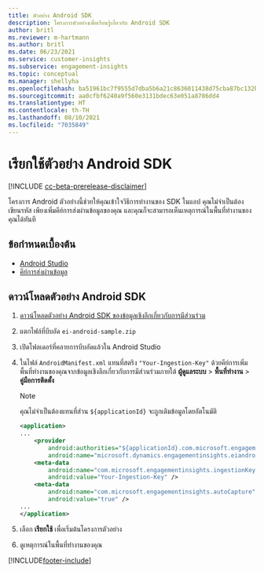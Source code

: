 ```yaml
---
title: ตัวอย่าง Android SDK
description: โครงการตัวอย่างเพื่อเรียนรู้เกี่ยวกับ Android SDK
author: britl
ms.reviewer: m-hartmann
ms.author: britl
ms.date: 06/23/2021
ms.service: customer-insights
ms.subservice: engagement-insights
ms.topic: conceptual
ms.manager: shellyha
ms.openlocfilehash: ba51961bc7f9555d7dba5b6a21c8636011438d75cba87bc132b896841c467a33
ms.sourcegitcommit: aa0cfbf6240a9f560e3131bdec63e051a8786dd4
ms.translationtype: HT
ms.contentlocale: th-TH
ms.lasthandoff: 08/10/2021
ms.locfileid: "7035849"
---
```

# <a name="run-the-android-sdk-sample"></a>เรียกใช้ตัวอย่าง Android SDK

[!INCLUDE [cc-beta-prerelease-disclaimer](includes/cc-beta-prerelease-disclaimer.md)]

โครงการ Android ตัวอย่างนี้ช่วยให้คุณเข้าใจวิธีการทำงานของ SDK ในแอป คุณไม่จำเป็นต้องเขียนรหัส เพียงเพิ่มคีย์การส่งผ่านข้อมูลของคุณ และคุณก็จะสามารถเห็นเหตุการณ์ในพื้นที่ทำงานของคุณได้ทันที

## <a name="prerequisites"></a>ข้อกำหนดเบื้องต้น

- [Android Studio](https://developer.android.com/studio)
- [คีย์การส่งผ่านข้อมูล](get-started-android.md)

## <a name="download-the-android-sdk-sample"></a>ดาวน์โหลดตัวอย่าง Android SDK

1. [ดาวน์โหลดตัวอย่าง Android SDK ของข้อมูลเชิงลึกเกี่ยวกับการมีส่วนร่วม](https://download.pi.dynamics.com/sdk/EI-SDKs/ei-android-sample.zip)
1. แตกไฟล์ที่บีบอัด `ei-android-sample.zip`
1. เปิดโฟลเดอร์ที่คลายการบีบอัดแล้วใน Android Studio
1. ในไฟล์ `AndroidManifest.xml` แทนที่สตริง `"Your-Ingestion-Key"` ด้วยคีย์การเพิ่มพื้นที่ทำงานของคุณจากข้อมูลเชิงลึกเกี่ยวกับการมีส่วนร่วมภายใต้ **ผู้ดูแลระบบ** > **พื้นที่ทำงาน** > **คู่มือการติดตั้ง** 

   > [!NOTE]
   > คุณไม่จำเป็นต้องแทนที่ส่วน `${applicationId}` จะถูกเติมข้อมูลโดยอัตโนมัติ

   ```xml
   <application>
   ...
       <provider
           android:authorities="${applicationId}.com.microsoft.engagementinsights.eiandroidsdk.AnalyticsContentProvider"
           android:name="microsoft.dynamics.engagementinsights.eiandroidsdk.AnalyticsContentProvider" />
       <meta-data
           android:name="com.microsoft.engagementinsights.ingestionKey"
           android:value="Your-Ingestion-Key" />
       <meta-data
           android:name="com.microsoft.engagementinsights.autoCapture"
           android:value="true" />
   ...
   </application>
   ```

1. เลือก **เรียกใช้** เพื่อเริ่มต้นโครงการตัวอย่าง
1. ดูเหตุการณ์ในพื้นที่ทำงานของคุณ


[!INCLUDE[footer-include](../includes/footer-banner.md)]
